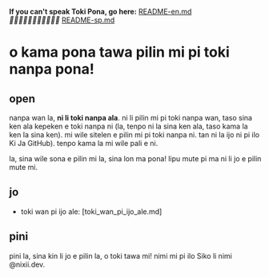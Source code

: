 **If you can't speak Toki Pona, go here:** [README-en.md](README-en.md)<br>
*󱥞󱤘󱤮󱤉󱥁󱤡󱥄󱤮󱤉󱥁󱦝* [README-sp.md](README-sp.md)

# o kama pona tawa pilin mi pi toki nanpa pona!

## open
nanpa wan la, **ni li toki nanpa ala**. ni li pilin mi pi toki nanpa wan, taso sina ken ala kepeken e toki nanpa ni (la, tenpo ni la sina ken ala, taso kama la ken la sina ken). mi wile sitelen e pilin mi pi toki nanpa ni. tan ni la ijo ni pi ilo Ki Ja GitHub). tenpo kama la mi wile pali e ni.

la, sina wile sona e pilin mi la, sina lon ma pona! lipu mute pi ma ni li jo e pilin mute mi.

## jo
* toki wan pi ijo ale: [toki_wan_pi_ijo_ale.md]

## pini
pini la, sina kin li jo e pilin la, o toki tawa mi! nimi mi pi ilo Siko li nimi @nixii.dev.
